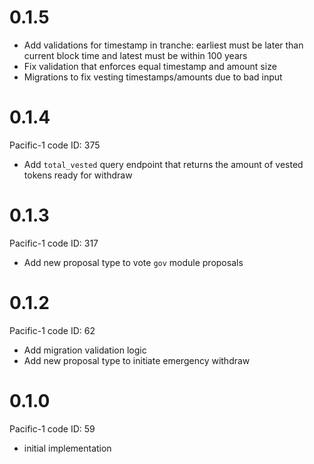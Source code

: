 # 0.1.5
- Add validations for timestamp in tranche: earliest must be later than current block time and latest must be within 100 years
- Fix validation that enforces equal timestamp and amount size
- Migrations to fix vesting timestamps/amounts due to bad input

# 0.1.4
Pacific-1 code ID: 375
- Add `total_vested` query endpoint that returns the amount of vested tokens ready for withdraw

# 0.1.3
Pacific-1 code ID: 317
- Add new proposal type to vote `gov` module proposals

# 0.1.2
Pacific-1 code ID: 62
- Add migration validation logic
- Add new proposal type to initiate emergency withdraw

# 0.1.0
Pacific-1 code ID: 59
- initial implementation